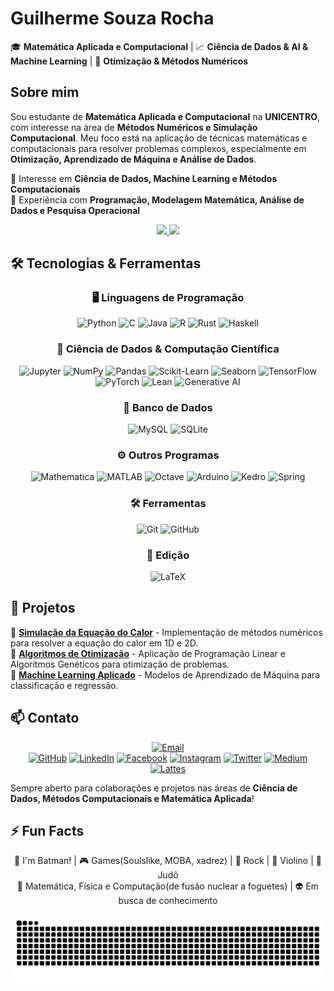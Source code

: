 # Guilherme Souza Rocha  

🎓 **Matemática Aplicada e Computacional** | 📈 **Ciência de Dados & AI & Machine Learning** | 🧮 **Otimização & Métodos Numéricos**  

## Sobre mim  

Sou estudante de **Matemática Aplicada e Computacional** na **UNICENTRO**, com interesse na área de **Métodos Numéricos e Simulação Computacional**. Meu foco está na aplicação de técnicas matemáticas e computacionais para resolver problemas complexos, especialmente em **Otimização, Aprendizado de Máquina e Análise de Dados**.  

🔹 Interesse em **Ciência de Dados, Machine Learning e Métodos Computacionais**  
🔹 Experiência com **Programação, Modelagem Matemática, Análise de Dados e Pesquisa Operacional**  


<div align="center">
  <a href="https://github.com/Sr-Gui">
    <img height="150em" src="https://github-readme-stats.vercel.app/api?username=Sr-Gui&show_icons=true&theme=gotham&include_all_commits=true&count_private=true"/>  
    <img height="150em" src="https://github-readme-stats.vercel.app/api/top-langs/?username=Sr-Gui&layout=compact&langs_count=7&theme=gotham"/>
  </a>
</div>


## 🛠️ Tecnologias & Ferramentas  

<div align="center">

### 🖥️ Linguagens de Programação  
![Python](https://img.shields.io/badge/Python-3776AB?style=for-the-badge&logo=python&logoColor=white)  ![C](https://img.shields.io/badge/C-00599C?style=for-the-badge&logo=c&logoColor=white)  ![Java](https://img.shields.io/badge/Java-ED8B00?style=for-the-badge&logo=openjdk&logoColor=white)  ![R](https://img.shields.io/badge/R-276DC3?style=for-the-badge&logo=r&logoColor=white)  ![Rust](https://img.shields.io/badge/Rust-000000?style=for-the-badge&logo=rust&logoColor=white)  ![Haskell](https://img.shields.io/badge/Haskell-5D4F85?style=for-the-badge&logo=haskell&logoColor=white)

### 🔬 Ciência de Dados & Computação Científica  
![Jupyter](https://img.shields.io/badge/Jupyter-F37626?style=for-the-badge&logo=jupyter&logoColor=white)  ![NumPy](https://img.shields.io/badge/NumPy-013243?style=for-the-badge&logo=numpy&logoColor=white)  ![Pandas](https://img.shields.io/badge/Pandas-150458?style=for-the-badge&logo=pandas&logoColor=white)  ![Scikit-Learn](https://img.shields.io/badge/Scikit--Learn-F7931E?style=for-the-badge&logo=scikit-learn&logoColor=white)  ![Seaborn](https://img.shields.io/badge/Seaborn-3776AB?style=for-the-badge&logo=python&logoColor=white)  ![TensorFlow](https://img.shields.io/badge/TensorFlow-FF6F00?style=for-the-badge&logo=tensorflow&logoColor=white)  ![PyTorch](https://img.shields.io/badge/PyTorch-EE4C2C?style=for-the-badge&logo=pytorch&logoColor=white)  ![Lean](https://img.shields.io/badge/Lean-000000?style=for-the-badge&logo=lean&logoColor=white)  ![Generative AI](https://img.shields.io/badge/Generative%20AI-FF6F00?style=for-the-badge&logo=openai&logoColor=white)

### 🎲 Banco de Dados  
![MySQL](https://img.shields.io/badge/MySQL-4479A1?style=for-the-badge&logo=mysql&logoColor=white)  ![SQLite](https://img.shields.io/badge/SQLite-003B57?style=for-the-badge&logo=sqlite&logoColor=white)  

### ⚙️ Outros Programas  
![Mathematica](https://img.shields.io/badge/Mathematica-DD1100?style=for-the-badge&logo=wolfram-mathematica&logoColor=white)  ![MATLAB](https://img.shields.io/badge/MATLAB-0076A8?style=for-the-badge&logo=mathworks&logoColor=white)  ![Octave](https://img.shields.io/badge/Octave-0790C0?style=for-the-badge&logo=octave&logoColor=white)  ![Arduino](https://img.shields.io/badge/Arduino-00979D?style=for-the-badge&logo=arduino&logoColor=white)  ![Kedro](https://img.shields.io/badge/Kedro-00B093?style=for-the-badge&logo=kedro&logoColor=white)  ![Spring](https://img.shields.io/badge/Spring-6DB33F?style=for-the-badge&logo=spring&logoColor=white)


### 🛠️ Ferramentas  
![Git](https://img.shields.io/badge/Git-F05032?style=for-the-badge&logo=git&logoColor=white)  ![GitHub](https://img.shields.io/badge/GitHub-181717?style=for-the-badge&logo=github&logoColor=white)  

### 📖 Edição  
![LaTeX](https://img.shields.io/badge/LaTeX-008080?style=for-the-badge&logo=latex&logoColor=white)  

</div>

## 📂 Projetos  

🔹 **[Simulação da Equação do Calor](https://github.com/usuario/projeto-calor)** - Implementação de métodos numéricos para resolver a equação do calor em 1D e 2D.  
🔹 **[Algoritmos de Otimização](https://github.com/usuario/projeto-otimizacao)** - Aplicação de Programação Linear e Algoritmos Genéticos para otimização de problemas.  
🔹 **[Machine Learning Aplicado](https://github.com/usuario/projeto-ml)** - Modelos de Aprendizado de Máquina para classificação e regressão.  

## 📫 Contato  

<div align="center">

[![Email](https://img.shields.io/badge/Email-D14836?style=for-the-badge&logo=gmail&logoColor=white)](mailto:guilherme.souzarocha.ismart@gmail.com)  
[![GitHub](https://img.shields.io/badge/GitHub-000?style=for-the-badge&logo=github)](https://github.com/Sr-Gui)
[![LinkedIn](https://img.shields.io/badge/LinkedIn-0077B5?style=for-the-badge&logo=linkedin&logoColor=white)](https://www.linkedin.com/in/srguilherme/)
[![Facebook](https://img.shields.io/badge/Facebook-1877F2?style=for-the-badge&logo=facebook&logoColor=white)](https://www.facebook.com/guilherme.souzarocha.376)
[![Instagram](https://img.shields.io/badge/Instagram-E4405F?style=for-the-badge&logo=instagram&logoColor=white)](https://www.instagram.com/guilherme18_br/)
[![Twitter](https://img.shields.io/badge/Twitter-1DA1F2?style=for-the-badge&logo=twitter&logoColor=white)](https://twitter.com/Guilherme_SR18)
[![Medium](https://img.shields.io/badge/Medium-000?style=for-the-badge&logo=medium&logoColor=white)](https://medium.com/@guilherme.souzarocha.ismart)
[![Lattes](https://img.shields.io/badge/Lattes-000080?style=for-the-badge&logo=academia&logoColor=white)](http://lattes.cnpq.br/2189414809347318)

</div>

Sempre aberto para colaborações e projetos nas áreas de **Ciência de Dados, Métodos Computacionais e Matemática Aplicada**!

## ⚡ Fun Facts

<p align="center"> 🦇 I'm Batman! | 🎮 Games(Soulslike, MOBA, xadrez) | 🤘 Rock | 🎻 Violino | 🥋 Judô <br> 🚀 Matemática, Física e Computação(de fusão nuclear a foguetes) | 👽 Em busca de conhecimento </p>

<picture>
  <source media="(prefers-color-scheme: dark)" srcset="https://raw.githubusercontent.com/Sr-Gui/Sr-Gui/output/github-contribution-grid-snake-dark.svg">
  <source media="(prefers-color-scheme: light)" srcset="https://raw.githubusercontent.com/Sr-Gui/Sr-Gui/output/github-contribution-grid-snake.svg">
  <img alt="github contribution grid snake animation" src="https://raw.githubusercontent.com/Sr-Gui/Sr-Gui/output/github-contribution-grid-snake.svg">
</picture>
